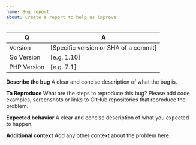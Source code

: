 ```yaml
---
name: Bug report
about: Create a report to help us improve
---
```


| Q           | A
| ----------- | ---
| Version     | [Specific version or SHA of a commit]
| Go Version  | [e.g. 1.10]
| PHP Version | [e.g. 7.1]

**Describe the bug**
A clear and concise description of what the bug is.

**To Reproduce**
What are the steps to reproduce this bug? Please add code examples,
screenshots or links to GitHub repositories that reproduce the problem.

**Expected behavior**
A clear and concise description of what you expected to happen.

**Additional context**
Add any other context about the problem here.
